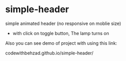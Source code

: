 # simple-header
simple animated header (no responsive on moblie size)

- with click on toggle button,  The lamp turns on


Also you can see demo of project with using this link:


codewithbehzad.github.io/simple-header/
